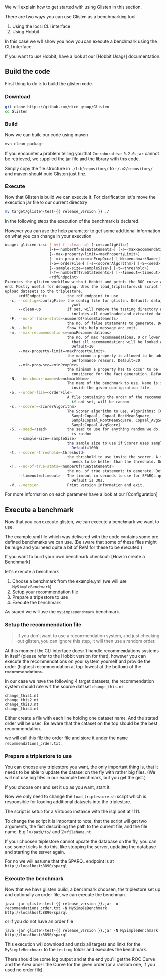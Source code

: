We will explain how to get started with using Glisten in this section.

There are two ways you can use Glisten as a benchmarking tool

1. Using the local CLI interface
2. Using Hobbit


In this case we will show you how you can execute a benchmark using the CLI interface.

If you want to use Hobbit, have a look at our [Hobbit Usage] documentation.

## Build the code

First thing to do is to build the glisten code.

### Download

```bash
git clone https://github.com/dice-group/Glisten
cd Glisten
```

### Build

Now we can build our code using maven

```bash
mvn clean package
```

If you encounter a problem telling you that `Corraborative-0.2.0.jar` cannot be retrieved, we supplied the jar file and the library with this code. 

Simply copy the file structure in `./lib/repository/` to `~/.m2/repository/` and maven should buid Glisten just fine.

### Execute

Now that Glisten is build we can execute it. 
For clarification let's move the execution jar file to our current directory

```bash
mv target/glisten-test-{{ release_version }} ./
```

In the following steps the execution of the benchmark is declared. 

However you can use the help parameter to get some additional information on what you can change in your execution

```bash
Usage: glisten-test [-hV] [--clean-up] [-c=<configFile>]
                    [-F=<numberOfFalseStatements>] [-m=<maxRecommendations>]
                    [--max-property-limit=<maxPropertyLimit>]
                    [--min-prop-occ=<minPropOcc>] [-N=<benchmarkName>]
                    [-o=<orderFile>] [-s=<scorerAlgorithm>] [-S=<seed>]
                    [--sample-size=<sampleSize>] [-t=<threshold>]
                    [-T=<numberOfTrueStatements>] [--timeout=<timeout>]
                    <rdfEndpoint>
Executes the glisten workflow without Hobbit and prints the ROC curve at the
end. Mostly useful for debugging. Uses the load_triplestore.sh script file to
upload datasets to the triplestore.
      <rdfEndpoint>         the rdf endpoint to use
  -c, --config=<configFile> the config file for glisten. Default: data_config.
                              yaml
      --clean-up            if set, will remove the testing directory which
                              includes all downloaded and extracted datasets.
  -F, --no-of-false-stmts=<numberOfFalseStatements>
                            the no. of false statements to generate. Default=5
  -h, --help                Show this help message and exit.
  -m, --max-recommendations=<maxRecommendations>
                            the no. of max recommendations, 0 or lower means
                              that all recommendations will be looked at.
                              Default=10
      --max-property-limit=<maxPropertyLimit>
                            the maximum a property is allowed to be added for
                              performance reasons. Default=30
      --min-prop-occ=<minPropOcc>
                            the minimum a property has to occur to be
                              considered for the fact generation. Default=10
  -N, --benchmark-name=<benchmarkName>
                            The name of the benchmark to use. Name is specified
                              inside the given configuration file.
  -o, --order-file=<orderFile>
                            A file containing the order of the recommendations,
                              if not set, will be random
  -s, --scorer=<scorerAlgorithm>
                            The Scorer algorithm to use. Algorithms: [Copaal,
                              SampleCopaal, Copaal_RootMeanSquare,
                              SampleCopaal_RootMeanSquare, Copaal_AvgScore,
                              SampleCopaal_AvgScore]
  -S, --seed=<seed>         the seed to use for anything random we do. Default
                              is random
      --sample-size=<sampleSize>
                            the sample size to use if Scorer uses samples.
                              Default=1000
  -t, --scorer-threshold=<threshold>
                            the threshold to use inside the scorer. A true fact
                              needs to be better than the threshold. Default=0.0
  -T, --no-of-true-stmts=<numberOfTrueStatements>
                            the no. of true statements to generate. Default=5
      --timeout=<timeout>   The timeout in seconds to use for SPARQL queries.
                              Default is 30s.
  -V, --version             Print version information and exit.

```

For more information on each parameter have a look at our [Configuration]




## Execute a benchmark

Now that you can execute glisten, we can execute a benchmark we want to use. 

The example.yml file which was delivered with the code contains some pre defined benchmarks we can use. 
(Be aware that some of these files might be huge and you need quite a bit of RAM for these to be executed.)


If you want to build your own benchmark checkout: [How to create a Benchmark]


let's execute a benchmark

1. Choose a benchmark from the example.yml (we will use `MySimpleBenchmark`)
2. Setup your recommendation file 
3. Prepare a triplestore to use
4. Execute the benchmark

As stated we will use the `MySimpleBenchmark` benchmark.

### Setup the recommendation file


> If you don't want to use a recommendation system, and just checking out glisten, you can ignore this step, it will then use a random order.


At this moment the CLI interface doesn't handle recommendations systems in itself (please refer to the Hobbit version for that), however you can execute the recommendations
on your system yourself and provide the order (highest recommendation at top, lowest at the bottom) of the recommendations.

In our case we have the following 4 target datasets, the recommendation system should rate wrt the source dataset `change_this.nt`.

```
change_this1.nt
change_this2.nt
change_this3.nt
change_this4.nt
``` 

Either create a file with each line holding one dataset name. 
And the stated order will be used. 
Be aware that the dataset on the top should be the best recommendation. 

we will call this file the order file and store it under the name `recommendations_order.txt`.


### Prepare a triplestore to use

You can choose any triplestore you want, the only important thing is, that it needs to be able to update the dataset on the fly with rather big files. 
(We will not use big files in our example benchmark, but you get the gist.)

If you choose one and set it up as you want, start it. 

Now we only need to change the `load_triplestore.sh`  script which is responsible for loading additional datasets into the triplestore. 

The script is setup for a Virtuoso instance with the isql port at 1111.


To change the script it is important to note, that the script will get two arguments, the first describing the path to the current file, and the file name.
E.g 1=`/path/to/` and 2=`fileName.nt`

If your choosen triplestore cannot update the database on the fly, you can use some tricks to do this, like stopping the server, updating the database and starting the server again. 

For no we will assume that the SPARQL endpoint is at `http://localhost:8890/sparql` 


### Execute the benchmark


Now that we have glisten build, a benchmark choosen, the triplestore set up and optionally an order file, we can execute the benchmark

```
java -jar glisten-test-{{ release_version }}.jar -o recommendations_order.txt -N MySimpleBenchmark http://localhost:8890/sparql
```

or if you do not have an order file

```
java -jar glisten-test-{{ release_version }}.jar -N MySimpleBenchmark http://localhost:8890/sparql
```


This execution will download and unzip all targets and links for the `MySimpleBenchmark` to the `testing` folder and executes the benchmark. 

There should be some log output and at the end you'll get the ROC Curve and the Area under the Curve for the given order (or a random one, if you used no order file). 